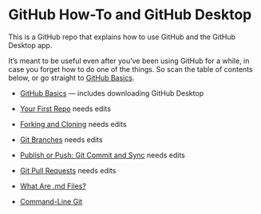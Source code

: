 # GitHub How-To and GitHub Desktop

This is a GitHub repo that explains how to use GitHub and the GitHub Desktop app.

It’s meant to be useful even after you’ve been using GitHub for a while, in case you forget how to do one of the things. So scan the table of contents below, or go straight to [GitHub Basics](../github_basics/).

* [GitHub Basics](github_basics/) &mdash; includes downloading GitHub Desktop
* [Your First Repo](start_a_new_repo/) needs edits
* [Forking and Cloning](forking_and_cloning/) needs edits
* [Git Branches](git_branches/) needs edits
* [Publish or Push: Git Commit and Sync](git_commit_and_sync/) needs edits
* [Git Pull Requests](git_pull_requests/) needs edits
* [What Are .md Files?](what_are_md_files/)
* [Command-Line Git](command_line_git)
